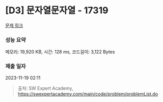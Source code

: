 # [D3] 문자열문자열 - 17319 

[문제 링크](https://swexpertacademy.com/main/code/problem/problemDetail.do?contestProbId=AYgEiwbKy48DFARP) 

### 성능 요약

메모리: 19,920 KB, 시간: 128 ms, 코드길이: 3,122 Bytes

### 제출 일자

2023-11-19 02:11



> 출처: SW Expert Academy, https://swexpertacademy.com/main/code/problem/problemList.do